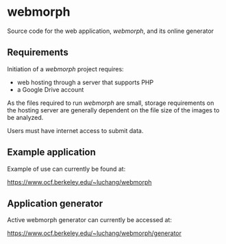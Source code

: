 # webmorph
Source code for the web application, *webmorph*, and its online generator

## Requirements
Initiation of a *webmorph* project requires:
* web hosting through a server that supports PHP
* a Google Drive account

As the files required to run *webmorph* are small, storage requirements on the hosting server are generally dependent on the file size of the images to be analyzed.

Users must have internet access to submit data.

## Example application
Example of use can currently be found at:

https://www.ocf.berkeley.edu/~luchang/webmorph


## Application generator
Active webmorph generator can currently be accessed at:

https://www.ocf.berkeley.edu/~luchang/webmorph/generator
